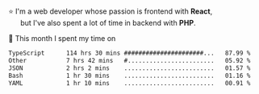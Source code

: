 ⭐ I'm a web developer whose passion is frontend with <b>React</b>,<br/>
&nbsp; &nbsp; &nbsp; but I've also spent a lot of time in backend with <b>PHP</b>.

📅 This month I spent my time on

<!--START_SECTION:waka-->

```txt
TypeScript      114 hrs 30 mins ######################...   87.99 %
Other           7 hrs 42 mins   #........................   05.92 %
JSON            2 hrs 2 mins    .........................   01.57 %
Bash            1 hr 30 mins    .........................   01.16 %
YAML            1 hr 10 mins    .........................   00.91 %
```

<!--END_SECTION:waka-->
